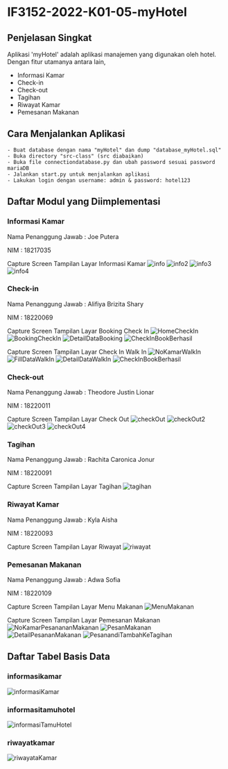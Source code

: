 # IF3152-2022-K01-05-myHotel

## Penjelasan Singkat
Aplikasi 'myHotel' adalah aplikasi manajemen yang digunakan oleh hotel. Dengan fitur utamanya antara lain,
* Informasi Kamar
* Check-in
* Check-out
* Tagihan
* Riwayat Kamar
* Pemesanan Makanan

## Cara Menjalankan Aplikasi
```
- Buat database dengan nama "myHotel" dan dump "database_myHotel.sql"
- Buka directory "src-class" (src diabaikan)
- Buka file connectiondatabase.py dan ubah password sesuai password mariaDB
- Jalankan start.py untuk menjalankan aplikasi
- Lakukan login dengan username: admin & password: hotel123
```
## Daftar Modul yang Diimplementasi
### Informasi Kamar
Nama Penanggung Jawab : Joe Putera

NIM : 18217035

Capture Screen Tampilan Layar Informasi Kamar
![info](https://github.com/alifiyabs/IF3152-2022-K01-05-myHotel/blob/main/doc/info.png)
![info2](https://github.com/alifiyabs/IF3152-2022-K01-05-myHotel/blob/main/doc/info2.png)
![info3](https://github.com/alifiyabs/IF3152-2022-K01-05-myHotel/blob/main/doc/info3.png)
![info4](https://github.com/alifiyabs/IF3152-2022-K01-05-myHotel/blob/main/doc/info4.png)

### Check-in
Nama Penanggung Jawab : Alifiya Brizita Shary

NIM : 18220069

Capture Screen Tampilan Layar Booking Check In
![HomeCheckIn](https://github.com/alifiyabs/IF3152-2022-K01-05-myHotel/blob/main/doc/HomeCheckIn.png)
![BookingCheckIn](https://github.com/alifiyabs/IF3152-2022-K01-05-myHotel/blob/main/doc/BookingCheckIn.png)
![DetailDataBooking](https://github.com/alifiyabs/IF3152-2022-K01-05-myHotel/blob/main/doc/DetailDataBooking.png)
![CheckInBookBerhasil](https://github.com/alifiyabs/IF3152-2022-K01-05-myHotel/blob/main/doc/CheckInBookBerhasil.png)

Capture Screen Tampilan Layar Check In Walk In
![NoKamarWalkIn](https://github.com/alifiyabs/IF3152-2022-K01-05-myHotel/blob/main/doc/NoKamarWalkIn.png)
![FillDataWalkIn](https://github.com/alifiyabs/IF3152-2022-K01-05-myHotel/blob/main/doc/FillDataWalkIn.png)
![DetailDataWalkIn](https://github.com/alifiyabs/IF3152-2022-K01-05-myHotel/blob/main/doc/DetailDataWalkIn.png)
![CheckInBookBerhasil](https://github.com/alifiyabs/IF3152-2022-K01-05-myHotel/blob/main/doc/CheckInBookBerhasil.png)

### Check-out
Nama Penanggung Jawab : Theodore Justin Lionar

NIM : 18220011

Capture Screen Tampilan Layar Check Out
![checkOut](https://github.com/alifiyabs/IF3152-2022-K01-05-myHotel/blob/main/doc/checkOut.png)
![checkOut2](https://github.com/alifiyabs/IF3152-2022-K01-05-myHotel/blob/main/doc/checkOut2.png)
![checkOut3](https://github.com/alifiyabs/IF3152-2022-K01-05-myHotel/blob/main/doc/checkOut3.png)
![checkOut4](https://github.com/alifiyabs/IF3152-2022-K01-05-myHotel/blob/main/doc/checkOut4.png)

### Tagihan
Nama Penanggung Jawab : Rachita Caronica Jonur

NIM : 18220091

Capture Screen Tampilan Layar Tagihan
![tagihan](https://github.com/alifiyabs/IF3152-2022-K01-05-myHotel/blob/main/doc/Tagihan.jpg)

### Riwayat Kamar
Nama Penanggung Jawab : Kyla Aisha

NIM : 18220093

Capture Screen Tampilan Layar Riwayat
![riwayat](https://github.com/alifiyabs/IF3152-2022-K01-05-myHotel/blob/main/doc/riwayat.png)

### Pemesanan Makanan
Nama Penanggung Jawab : Adwa Sofia

NIM : 18220109

Capture Screen Tampilan Layar Menu Makanan
![MenuMakanan](https://github.com/alifiyabs/IF3152-2022-K01-05-myHotel/blob/main/doc/MenuMakanan.png)

Capture Screen Tampilan Layar Pemesanan Makanan
![NoKamarPesanananMakanan](https://github.com/alifiyabs/IF3152-2022-K01-05-myHotel/blob/main/doc/NoKamarPesananMakanan.png)
![PesanMakanan](https://github.com/alifiyabs/IF3152-2022-K01-05-myHotel/blob/main/doc/PesanMakanan.png)
![DetailPesananMakanan](https://github.com/alifiyabs/IF3152-2022-K01-05-myHotel/blob/main/doc/DetailPesananMakanan.png)
![PesanandiTambahKeTagihan](https://github.com/alifiyabs/IF3152-2022-K01-05-myHotel/blob/main/doc/PesanandiTambahKeTagihan.png)

## Daftar Tabel Basis Data
### informasikamar
![informasiKamar](https://github.com/alifiyabs/IF3152-2022-K01-05-myHotel/blob/main/doc/informasiKamar.png)

### informasitamuhotel
![informasiTamuHotel](https://github.com/alifiyabs/IF3152-2022-K01-05-myHotel/blob/main/doc/informasitamuhotel.png)

### riwayatkamar
![riwayataKamar](https://github.com/alifiyabs/IF3152-2022-K01-05-myHotel/blob/main/doc/riwayatkamar.png)
